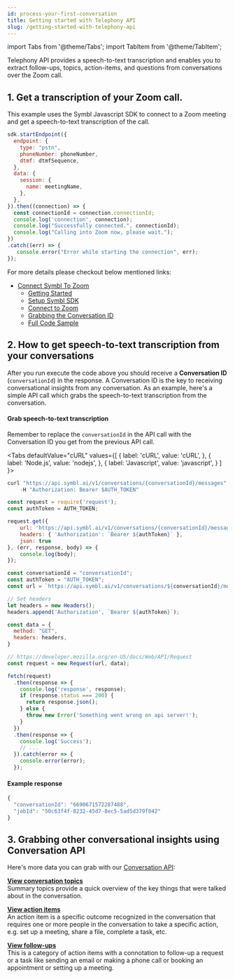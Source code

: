 ```yaml
---
id: process-your-first-conversation
title: Getting started with Telephony API
slug: /getting-started-with-telephony-api
---
```


import Tabs from '@theme/Tabs';
import TabItem from '@theme/TabItem';

Telephony API provides a speech-to-text transcription and enables you to extract follow-ups, topics, action-items, and questions from conversations over the Zoom call.

## 1. Get a transcription of your Zoom call.

This example uses the Symbl Javascript SDK to connect to a Zoom meeting and get a speech-to-text transcription of the call.

```js
sdk.startEndpoint({
  endpoint: {
    type: "pstn",
    phoneNumber: phoneNumber,
    dtmf: dtmfSequence,
  },
  data: {
    session: {
      name: meetingName,
    },
  },
}).then((connection) => {
  const connectionId = connection.connectionId;
  console.log('connection', connection);
  console.log("Successfully connected.", connectionId);
  console.log("Calling into Zoom now, please wait.");
})
.catch((err) => {
   console.error("Error while starting the connection", err);
});
```

For more details please checkout below mentioned links:

* [Connect Symbl To Zoom](/docs/telephony/tutorials/connect-to-zoom)
  * [Getting Started](/docs/telephony/tutorials/connect-to-zoom#getting-started)
  * [Setup Symbl SDK](/docs/telephony/tutorials/connect-to-zoom#set-up-symbl-sdk)
  * [Connect to Zoom](/docs/telephony/tutorials/connect-to-zoom#connect-to-zoom)
  * [Grabbing the Conversation ID](/docs/telephony/tutorials/connect-to-zoom#grabbing-the-conversation-id)
  * [Full Code Sample](/docs/telephony/tutorials/connect-to-zoom#full-code-sample)


## 2. How to get speech-to-text transcription from your conversations

After you run execute the code above you should receive a **Conversation ID** (`conversationId`) in the response. A Conversation ID is the key to receiving conversational insights from any conversation. As an example, here's a simple API call which grabs the speech-to-text transcription from the conversation.

#### Grab speech-to-text transcription

Remember to replace the `conversationId` in the API call with the Conversation ID you get from the previous API call.

<Tabs
  defaultValue="cURL"
  values={[
    { label: 'cURL', value: 'cURL', },
    { label: 'Node.js', value: 'nodejs', },
    { label: 'Javascript', value: 'javascript', }
  ]
}>
<TabItem value="cURL">

```js
curl "https://api.symbl.ai/v1/conversations/{conversationId}/messages" \
    -H "Authorization: Bearer $AUTH_TOKEN"
```

</TabItem>

<TabItem value="nodejs">

```js
const request = require('request');
const authToken = AUTH_TOKEN;

request.get({
    url: 'https://api.symbl.ai/v1/conversations/{conversationId}/messages',
    headers: { 'Authorization': `Bearer ${authToken}` },
    json: true
}, (err, response, body) => {
    console.log(body);
});
```

</TabItem>
<TabItem value="javascript">

```js
const conversationId = "conversationId";
const authToken = "AUTH_TOKEN";
const url = `https://api.symbl.ai/v1/conversations/${conversationId}/messages`;

// Set headers
let headers = new Headers();
headers.append('Authorization', `Bearer ${authToken}`);

const data = {
  method: "GET",
  headers: headers,
}

// https://developer.mozilla.org/en-US/docs/Web/API/Request
const request = new Request(url, data);

fetch(request)
  .then(response => {
    console.log('response', response);
    if (response.status === 200) {
      return response.json();
    } else {
      throw new Error('Something went wrong on api server!');
    }
  })
  .then(response => {
    console.log('Success');
    // ...
  }).catch(error => {
    console.error(error);
  });
```
</TabItem>
</Tabs>

#### Example response

```js
{
  "conversationId": "6690671572287488",
  "jobId": "50c63f4f-8232-45d7-8ec5-5ad5d379f042"
}
```


## 3. Grabbing other conversational insights using Conversation API


Here's more data you can grab with our [Conversation API](/docs/conversation-api/introduction):


**[View conversation topics](/docs/conversation-api/get-topics)**<br />
Summary topics provide a quick overview of the key things that were talked about in the conversation.

**[View action items](/docs/conversation-api/action-items)**<br />
An action item is a specific outcome recognized in the conversation that requires one or more people in the conversation to take a specific action, e.g. set up a meeting, share a file, complete a task, etc.

**[View follow-ups](/docs/conversation-api/follow-ups)**<br />
This is a category of action items with a connotation to follow-up a request or a task like sending an email or making a phone call or booking an appointment or setting up a meeting.
